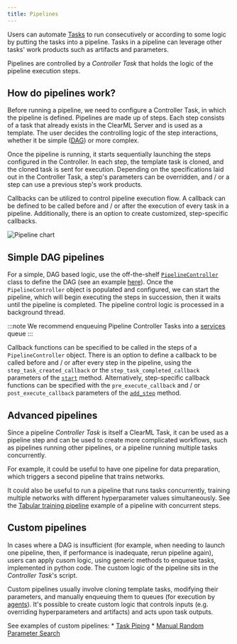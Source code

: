 ```yaml
---
title: Pipelines
---
```


Users can automate [Tasks](task) to run consecutively or according to some logic by putting the tasks into a pipeline. 
Tasks in a pipeline can leverage other tasks' work products such as artifacts and parameters. 

Pipelines are controlled by a *Controller Task* that holds the logic of the pipeline execution steps. 

## How do pipelines work? 

Before running a pipeline, we need to configure a Controller Task, in which the pipeline is defined. Pipelines are made 
up of steps. Each step consists of a task that already exists in the ClearML Server and is used as a template. The 
user decides the controlling logic of the step interactions, whether it be simple ([DAG](https://en.wikipedia.org/wiki/Directed_acyclic_graph)) 
or more complex. 

Once the pipeline is running, it starts sequentially launching the steps configured in the Controller. In each step, the template task 
is cloned, and the cloned task is sent for execution. Depending on the specifications laid out in the Controller Task, a 
step's parameters can be overridden, and / or a step can use a previous step's work products. 

Callbacks can be utilized to control pipeline execution flow. A callback can be defined 
to be called before and / or after the execution of every task in a pipeline. Additionally, there is an option to 
create customized, step-specific callbacks. 

![Pipeline chart](../img/fundamentals_pipeline.png)


## Simple DAG pipelines

For a simple, DAG based logic, use the off-the-shelf [`PipelineController`](../references/sdk/automation_controller_pipelinecontroller.md) class to define the DAG (see an example 
[here](../guides/pipeline/pipeline_controller)). Once the `PipelineController` object is populated and configured, 
we can start the pipeline, which will begin executing the steps in succession, then it waits until the pipeline is completed. 
The pipeline control logic is processed in a background thread. 

:::note
We recommend enqueuing Pipeline Controller Tasks into a 
[services](agents_and_queues.md#services-agent--queue) queue
:::

Callback functions can be specified to be called in the steps of a `PipelineController` object. 
There is an option to define a callback to be called before and / or after every step in the pipeline, 
using the `step_task_created_callback` or the `step_task_completed_callback` parameters of the [`start`](../references/sdk/automation_controller_pipelinecontroller.md#start) 
method. Alternatively, step-specific callback functions can be specified with the `pre_execute_callback` and / or 
`post_execute_callback` parameters of the [`add_step`](../references/sdk/automation_controller_pipelinecontroller.md#add_step) 
method. 

## Advanced pipelines

Since a pipeline *Controller Task* is itself a ClearML Task, it can be used as a pipeline step and can be used to create 
more complicated workflows, such as pipelines running other pipelines, or a pipeline running multiple tasks concurrently.

For example, it could be useful to have one pipeline for data preparation, which triggers a second pipeline that trains
networks.

It could also be useful to run a pipeline that runs tasks concurrently, training multiple networks with different hyperparameter
values simultaneously. See the [Tabular training pipeline](../guides/frameworks/pytorch/notebooks/table/tabular_training_pipeline.md) 
example of a pipeline with concurrent steps. 

## Custom pipelines

In cases where a DAG is insufficient (for example, when needing to launch one pipeline, then, if performance is inadequate, 
rerun pipeline again), users can apply cusom logic, using generic methods to enqueue tasks, implemented in python code.
The custom logic of the pipeline sits in the *Controller Task*'s script.  

Custom pipelines usually involve cloning template tasks, modifying their parameters, and manually enqueuing 
them to queues (for execution by [agents](../clearml_agent.md)). It's possible to create custom logic that controls inputs 
(e.g. overriding hyperparameters and artifacts) and acts upon task outputs.

See examples of custom pipelines: 
    * [Task Piping](../guides/automation/task_piping.md)
    * [Manual Random Parameter Search](../guides/automation/manual_random_param_search_example.md)


